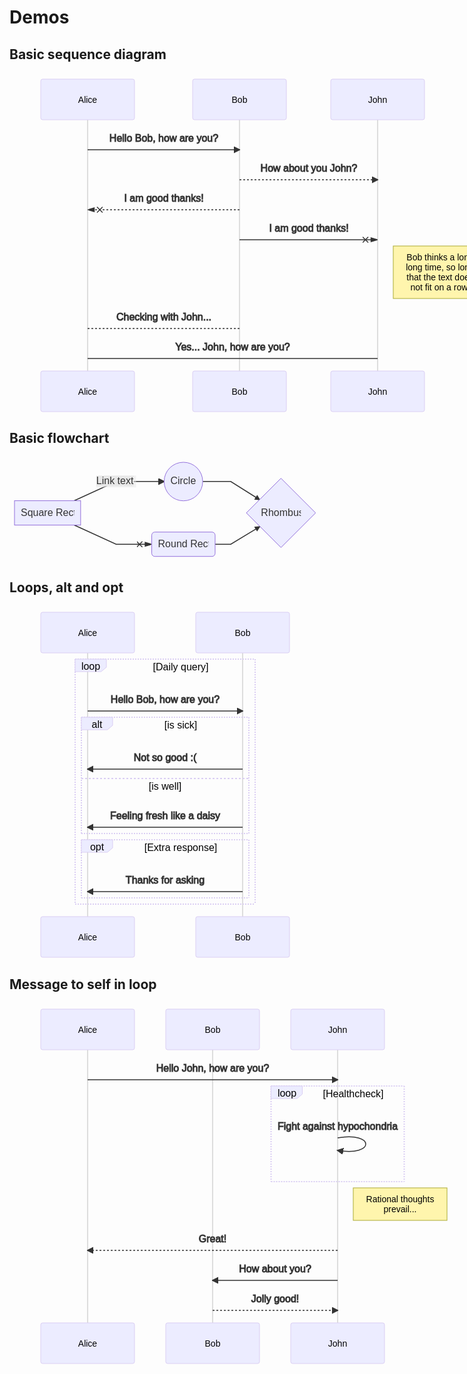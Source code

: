 # Demos

## Basic sequence diagram

<svg xmlns="http://www.w3.org/2000/svg" height="543" style="max-width:814px" fill="#333" font-family="&quot;trebuchet ms&quot;,verdana,arial,sans-serif" font-size="16" viewBox="-50 -10 814 543">
  <path stroke="gray" stroke-width=".5" d="M75 5v527"/>
  <rect width="150" height="65" fill="#ececff" stroke="#dacef3" rx="3" ry="3"/>
  <text x="75" y="32.5" fill="#ececff" stroke="#dacef3" alignment-baseline="central" dominant-baseline="central" font-family="Open-Sans,sans-serif" font-size="14" font-weight="400" text-anchor="middle">
    <tspan x="75" fill="#000" stroke="none" dy="0">Alice</tspan>
  </text>
  <path stroke="gray" stroke-width=".5" d="M318 5v527"/>
  <rect width="150" height="65" x="243" fill="#ececff" stroke="#dacef3" rx="3" ry="3"/>
  <text x="318" y="32.5" fill="#ececff" stroke="#dacef3" alignment-baseline="central" dominant-baseline="central" font-family="Open-Sans,sans-serif" font-size="14" font-weight="400" text-anchor="middle">
    <tspan x="318" fill="#000" stroke="none" dy="0">Bob</tspan>
  </text>
  <path stroke="gray" stroke-width=".5" d="M539 5v527"/>
  <rect width="150" height="65" x="464" fill="#ececff" stroke="#dacef3" rx="3" ry="3"/>
  <text x="539" y="32.5" fill="#ececff" stroke="#dacef3" alignment-baseline="central" dominant-baseline="central" font-family="Open-Sans,sans-serif" font-size="14" font-weight="400" text-anchor="middle">
    <tspan x="539" fill="#000" stroke="none" dy="0">John</tspan>
  </text>
  <defs>
    <marker id="a" markerHeight="12" markerUnits="userSpaceOnUse" markerWidth="12" orient="auto" refX="9" refY="5">
      <path stroke="#333" d="M0 0l10 5-10 5z"/>
    </marker>
  </defs>
  <defs>
    <marker id="b" markerHeight="8" markerWidth="15" orient="auto" refX="16" refY="4">
      <path stroke="#333" stroke-dasharray="0,0" d="M9 2v4l7-2zM0 1l6 6m0-6L0 7"/>
    </marker>
  </defs>
  <text x="197" y="80" stroke="#333" alignment-baseline="middle" dominant-baseline="middle" dy="1em" font-weight="400" text-anchor="middle">
    Hello Bob, how are you?
  </text>
  <path fill="none" stroke="#333" stroke-width="1.5" marker-end="url(#a)" d="M75 113h243"/>
  <text x="429" y="128" stroke="#333" alignment-baseline="middle" dominant-baseline="middle" dy="1em" font-weight="400" text-anchor="middle">
    How about you John?
  </text>
  <path fill="none" stroke="#333" stroke-dasharray="3,3" stroke-width="1.5" marker-end="url(#a)" d="M318 161h221"/>
  <text x="197" y="176" stroke="#333" alignment-baseline="middle" dominant-baseline="middle" dy="1em" font-weight="400" text-anchor="middle">
    I am good thanks!
  </text>
  <path fill="none" stroke="#333" stroke-dasharray="3,3" stroke-width="1.5" marker-end="url(#b)" d="M318 209H75"/>
  <text x="429" y="224" stroke="#333" alignment-baseline="middle" dominant-baseline="middle" dy="1em" font-weight="400" text-anchor="middle">
    I am good thanks!
  </text>
  <path fill="none" stroke="#333" stroke-width="1.5" marker-end="url(#b)" d="M318 257h221"/>
  <rect width="150" height="84" x="564" y="267" fill="#fff5ad" stroke="#aa3" rx="0" ry="0"/>
  <text x="639" y="272" fill="#000" alignment-baseline="middle" dominant-baseline="middle" dy="1em" font-size="14" font-weight="400" text-anchor="middle">
    <tspan x="639">Bob thinks a long</tspan>
  </text>
  <text x="639" y="288" fill="#000" alignment-baseline="middle" dominant-baseline="middle" dy="1em" font-size="14" font-weight="400" text-anchor="middle">
    <tspan x="639">long time, so long</tspan>
  </text>
  <text x="639" y="304" fill="#000" alignment-baseline="middle" dominant-baseline="middle" dy="1em" font-size="14" font-weight="400" text-anchor="middle">
    <tspan x="639">that the text does</tspan>
  </text>
  <text x="639" y="320" fill="#000" alignment-baseline="middle" dominant-baseline="middle" dy="1em" font-size="14" font-weight="400" text-anchor="middle">
    <tspan x="639">not fit on a row.</tspan>
  </text>
  <text x="197" y="366" stroke="#333" alignment-baseline="middle" dominant-baseline="middle" dy="1em" font-weight="400" text-anchor="middle">
    Checking with John...
  </text>
  <path fill="none" stroke="#333" stroke-dasharray="3,3" stroke-width="1.5" d="M318 399H75"/>
  <text x="307" y="414" stroke="#333" alignment-baseline="middle" dominant-baseline="middle" dy="1em" font-weight="400" text-anchor="middle">
    Yes... John, how are you?
  </text>
  <path fill="none" stroke="#333" stroke-width="1.5" d="M75 447h464"/>
  <g fill="#ececff" stroke="#dacef3">
    <rect width="150" height="65" y="467" rx="3" ry="3"/>
    <text x="75" y="499.5" alignment-baseline="central" dominant-baseline="central" font-family="Open-Sans,sans-serif" font-size="14" font-weight="400" text-anchor="middle">
      <tspan x="75" fill="#000" stroke="none" dy="0">Alice</tspan>
    </text>
  </g>
  <g fill="#ececff" stroke="#dacef3">
    <rect width="150" height="65" x="243" y="467" rx="3" ry="3"/>
    <text x="318" y="499.5" alignment-baseline="central" dominant-baseline="central" font-family="Open-Sans,sans-serif" font-size="14" font-weight="400" text-anchor="middle">
      <tspan x="318" fill="#000" stroke="none" dy="0">Bob</tspan>
    </text>
  </g>
  <g fill="#ececff" stroke="#dacef3">
    <rect width="150" height="65" x="464" y="467" rx="3" ry="3"/>
    <text x="539" y="499.5" alignment-baseline="central" dominant-baseline="central" font-family="Open-Sans,sans-serif" font-size="14" font-weight="400" text-anchor="middle">
      <tspan x="539" fill="#000" stroke="none" dy="0">John</tspan>
    </text>
  </g>
</svg>


## Basic flowchart

<svg xmlns="http://www.w3.org/2000/svg" height="166.719" style="max-width:497.7406311035156px" fill="#333" font-family="&quot;trebuchet ms&quot;,verdana,arial,sans-serif" font-size="16" viewBox="0 0 497.741 166.719">
  <path fill="none" stroke="#333" stroke-width="1.5" marker-end="url(#a)" d="M103.575 69.54l67.12-30.68h76.72"/>
  <defs>
    <marker id="a" markerHeight="6" markerUnits="strokeWidth" markerWidth="8" orient="auto" refX="9" refY="5" viewBox="0 0 10 10">
      <path stroke-dasharray="1,0" d="M0 0l10 5-10 5z"/>
    </marker>
  </defs>
  <path fill="none" stroke="#333" stroke-width="1.5" marker-end="url(#b)" d="M103.575 108.54l67.12 30.679h56.868"/>
  <defs>
    <marker id="b" markerHeight="6" markerUnits="strokeWidth" markerWidth="8" orient="auto" refX="9" refY="5" viewBox="0 0 10 10">
      <path stroke-dasharray="1,0" d="M0 0l10 5-10 5z"/>
    </marker>
  </defs>
  <path fill="none" stroke="#333" stroke-width="1.5" marker-end="url(#c)" d="M309.133 38.86h44.851l46.785 29.395"/>
  <defs>
    <marker id="c" markerHeight="6" markerUnits="strokeWidth" markerWidth="8" orient="auto" refX="9" refY="5" viewBox="0 0 10 10">
      <path stroke-dasharray="1,0" d="M0 0l10 5-10 5z"/>
    </marker>
  </defs>
  <path fill="none" stroke="#333" stroke-width="1.5" marker-end="url(#d)" d="M328.984 139.219h25l46.785-28.395"/>
  <defs>
    <marker id="d" markerHeight="6" markerUnits="strokeWidth" markerWidth="8" orient="auto" refX="9" refY="5" viewBox="0 0 10 10">
      <path stroke-dasharray="1,0" d="M0 0l10 5-10 5z"/>
    </marker>
  </defs>
  <g color="#333">
    <g transform="translate(138.828 29.36)">
      <rect width="63.734" height="19" fill="#e8e8e8" opacity=".5" rx="0" ry="0" style="background-color:#e8e8e8"/>
      <foreignObject width="63.734" height="19">
        <div xmlns="http://www.w3.org/1999/xhtml" style="white-space:nowrap" display="inline-block">
          <span style="background-color:#e8e8e8;text-align:center">
            Link text
          </span>
        </div>
      </foreignObject>
    </g>
    <foreignObject width="0" height="0">
      <div xmlns="http://www.w3.org/1999/xhtml" style="white-space:nowrap" display="inline-block">
        <span style="background-color:#e8e8e8;text-align:center"/>
      </div>
    </foreignObject>
    <foreignObject width="0" height="0">
      <div xmlns="http://www.w3.org/1999/xhtml" style="white-space:nowrap" display="inline-block">
        <span style="background-color:#e8e8e8;text-align:center"/>
      </div>
    </foreignObject>
    <foreignObject width="0" height="0">
      <div xmlns="http://www.w3.org/1999/xhtml" style="white-space:nowrap" display="inline-block">
        <span style="background-color:#e8e8e8;text-align:center"/>
      </div>
    </foreignObject>
  </g>
  <g transform="translate(60.914 89.04)">
    <rect width="105.828" height="39" x="-52.914" y="-19.5" fill="#ececff" stroke="#9370db" rx="0" ry="0"/>
    <foreignObject width="85.828" height="19" color="#333" transform="translate(-42.914 -9.5)">
      <div xmlns="http://www.w3.org/1999/xhtml" style="white-space:nowrap" display="inline-block">
        Square Rect
      </div>
    </foreignObject>
  </g>
  <g transform="translate(278.273 38.86)">
    <circle r="30.859" fill="#ececff" stroke="#9370db"/>
    <foreignObject width="41.719" height="19" color="#333" transform="translate(-20.86 -9.5)">
      <div xmlns="http://www.w3.org/1999/xhtml" style="white-space:nowrap" display="inline-block">
        Circle
      </div>
    </foreignObject>
  </g>
  <g transform="translate(278.273 139.219)">
    <rect width="101.422" height="39" x="-50.711" y="-19.5" fill="#ececff" stroke="#9370db" rx="5" ry="5"/>
    <foreignObject width="81.422" height="19" color="#333" transform="translate(-40.71 -9.5)">
      <div xmlns="http://www.w3.org/1999/xhtml" style="white-space:nowrap" display="inline-block">
        Round Rect
      </div>
    </foreignObject>
  </g>
  <path fill="#ececff" stroke="#9370db" d="M434.362 144.417l55.379-55.378-55.379-55.378-55.378 55.378z"/>
  <foreignObject width="64.063" height="19" color="#333" transform="translate(402.331 79.54)">
    <div xmlns="http://www.w3.org/1999/xhtml" style="white-space:nowrap" display="inline-block">
      Rhombus
    </div>
  </foreignObject>
</svg>


## Loops, alt and opt

<svg xmlns="http://www.w3.org/2000/svg" height="563" style="max-width:498px" fill="#333" font-family="&quot;trebuchet ms&quot;,verdana,arial,sans-serif" font-size="16" viewBox="-50 -10 498 563">
  <path stroke="gray" stroke-width=".5" d="M75 5v547"/>
  <rect width="150" height="65" fill="#ececff" stroke="#dacef3" rx="3" ry="3"/>
  <text x="75" y="32.5" fill="#ececff" stroke="#dacef3" alignment-baseline="central" dominant-baseline="central" font-family="Open-Sans,sans-serif" font-size="14" font-weight="400" text-anchor="middle">
    <tspan x="75" fill="#000" stroke="none" dy="0">Alice</tspan>
  </text>
  <path stroke="gray" stroke-width=".5" d="M323 5v547"/>
  <rect width="150" height="65" x="248" fill="#ececff" stroke="#dacef3" rx="3" ry="3"/>
  <text x="323" y="32.5" fill="#ececff" stroke="#dacef3" alignment-baseline="central" dominant-baseline="central" font-family="Open-Sans,sans-serif" font-size="14" font-weight="400" text-anchor="middle">
    <tspan x="323" fill="#000" stroke="none" dy="0">Bob</tspan>
  </text>
  <defs>
    <marker id="a" markerHeight="12" markerUnits="userSpaceOnUse" markerWidth="12" orient="auto" refX="9" refY="5">
      <path stroke="#333" d="M0 0l10 5-10 5z"/>
    </marker>
  </defs>
  <text x="199" y="125" stroke="#333" alignment-baseline="middle" dominant-baseline="middle" dy="1em" font-weight="400" text-anchor="middle">
    Hello Bob, how are you?
  </text>
  <path fill="none" stroke="#333" stroke-width="1.5" marker-end="url(#a)" d="M75 158h248"/>
  <text x="199" y="218" stroke="#333" alignment-baseline="middle" dominant-baseline="middle" dy="1em" font-weight="400" text-anchor="middle">
    Not so good :(
  </text>
  <path fill="none" stroke="#333" stroke-width="1.5" marker-end="url(#a)" d="M323 251H75"/>
  <text x="199" y="311" stroke="#333" alignment-baseline="middle" dominant-baseline="middle" dy="1em" font-weight="400" text-anchor="middle">
    Feeling fresh like a daisy
  </text>
  <path fill="none" stroke="#333" stroke-width="1.5" marker-end="url(#a)" d="M323 344H75"/>
  <path fill="#dacef3" stroke="#dacef3" stroke-dasharray="2,2" stroke-width="2" d="M65 168h268m0 0v186m-268 0h268M65 168v186"/>
  <path fill="#dacef3" stroke="#dacef3" stroke-dasharray="3,3" stroke-width="2" d="M65 266h268"/>
  <path fill="#ececff" stroke="#dacef3" d="M65 168h50v13l-8.4 7H65z"/>
  <text x="90" y="181" fill="#000" alignment-baseline="middle" dominant-baseline="middle" font-weight="400" text-anchor="middle">
    alt
  </text>
  <text x="224" y="186" fill="#000" font-weight="400" text-anchor="middle">
    <tspan x="224">[is sick]</tspan>
  </text>
  <text x="199" y="284" fill="#000" font-weight="400" text-anchor="middle">
    [is well]
  </text>
  <text x="199" y="414" stroke="#333" alignment-baseline="middle" dominant-baseline="middle" dy="1em" font-weight="400" text-anchor="middle">
    Thanks for asking
  </text>
  <path fill="none" stroke="#333" stroke-width="1.5" marker-end="url(#a)" d="M323 447H75"/>
  <path fill="#dacef3" stroke="#dacef3" stroke-dasharray="2,2" stroke-width="2" d="M65 364h268m0 0v93m-268 0h268M65 364v93"/>
  <path fill="#ececff" stroke="#dacef3" d="M65 364h50v13l-8.4 7H65z"/>
  <text x="90" y="377" fill="#000" alignment-baseline="middle" dominant-baseline="middle" font-weight="400" text-anchor="middle">
    opt
  </text>
  <text x="224" y="382" fill="#000" font-weight="400" text-anchor="middle">
    <tspan x="224">[Extra response]</tspan>
  </text>
  <path fill="#dacef3" stroke="#dacef3" stroke-dasharray="2,2" stroke-width="2" d="M55 75h288m0 0v392m-288 0h288M55 75v392"/>
  <path fill="#ececff" stroke="#dacef3" d="M55 75h50v13l-8.4 7H55z"/>
  <text x="80" y="88" fill="#000" alignment-baseline="middle" dominant-baseline="middle" font-weight="400" text-anchor="middle">
    loop
  </text>
  <text x="224" y="93" fill="#000" font-weight="400" text-anchor="middle">
    <tspan x="224">[Daily query]</tspan>
  </text>
  <g fill="#ececff" stroke="#dacef3">
    <rect width="150" height="65" y="487" rx="3" ry="3"/>
    <text x="75" y="519.5" alignment-baseline="central" dominant-baseline="central" font-family="Open-Sans,sans-serif" font-size="14" font-weight="400" text-anchor="middle">
      <tspan x="75" fill="#000" stroke="none" dy="0">Alice</tspan>
    </text>
  </g>
  <g fill="#ececff" stroke="#dacef3">
    <rect width="150" height="65" x="248" y="487" rx="3" ry="3"/>
    <text x="323" y="519.5" alignment-baseline="central" dominant-baseline="central" font-family="Open-Sans,sans-serif" font-size="14" font-weight="400" text-anchor="middle">
      <tspan x="323" fill="#000" stroke="none" dy="0">Bob</tspan>
    </text>
  </g>
</svg>


## Message to self in loop

<svg xmlns="http://www.w3.org/2000/svg" height="578" style="max-width:750px" fill="#333" font-family="&quot;trebuchet ms&quot;,verdana,arial,sans-serif" font-size="16" viewBox="-50 -10 750 578">
  <path stroke="gray" stroke-width=".5" d="M75 5v562"/>
  <rect width="150" height="65" fill="#ececff" stroke="#dacef3" rx="3" ry="3"/>
  <text x="75" y="32.5" fill="#ececff" stroke="#dacef3" alignment-baseline="central" dominant-baseline="central" font-family="Open-Sans,sans-serif" font-size="14" font-weight="400" text-anchor="middle">
    <tspan x="75" fill="#000" stroke="none" dy="0">Alice</tspan>
  </text>
  <path stroke="gray" stroke-width=".5" d="M275 5v562"/>
  <rect width="150" height="65" x="200" fill="#ececff" stroke="#dacef3" rx="3" ry="3"/>
  <text x="275" y="32.5" fill="#ececff" stroke="#dacef3" alignment-baseline="central" dominant-baseline="central" font-family="Open-Sans,sans-serif" font-size="14" font-weight="400" text-anchor="middle">
    <tspan x="275" fill="#000" stroke="none" dy="0">Bob</tspan>
  </text>
  <path stroke="gray" stroke-width=".5" d="M475 5v562"/>
  <rect width="150" height="65" x="400" fill="#ececff" stroke="#dacef3" rx="3" ry="3"/>
  <text x="475" y="32.5" fill="#ececff" stroke="#dacef3" alignment-baseline="central" dominant-baseline="central" font-family="Open-Sans,sans-serif" font-size="14" font-weight="400" text-anchor="middle">
    <tspan x="475" fill="#000" stroke="none" dy="0">John</tspan>
  </text>
  <defs>
    <marker id="a" markerHeight="12" markerUnits="userSpaceOnUse" markerWidth="12" orient="auto" refX="9" refY="5">
      <path stroke="#333" d="M0 0l10 5-10 5z"/>
    </marker>
  </defs>
  <text x="275" y="80" stroke="#333" alignment-baseline="middle" dominant-baseline="middle" dy="1em" font-weight="400" text-anchor="middle">
    Hello John, how are you?
  </text>
  <path fill="none" stroke="#333" stroke-width="1.5" marker-end="url(#a)" d="M75 113h400"/>
  <text x="475" y="173" stroke="#333" alignment-baseline="middle" dominant-baseline="middle" dy="1em" font-weight="400" text-anchor="middle">
    Fight against hypochondria
  </text>
  <path fill="none" stroke="#333" stroke-width="1.5" marker-end="url(#a)" d="M475 206c60-10 60 30 0 20"/>
  <path fill="#dacef3" stroke="#dacef3" stroke-dasharray="2,2" stroke-width="2" d="M368.5 123h213m0 0v153m-213 0h213m-213-153v153"/>
  <path fill="#ececff" stroke="#dacef3" d="M368.5 123h50v13l-8.4 7h-41.6z"/>
  <text x="394" y="136" fill="#000" alignment-baseline="middle" dominant-baseline="middle" font-weight="400" text-anchor="middle">
    loop
  </text>
  <text x="500" y="141" fill="#000" font-weight="400" text-anchor="middle">
    <tspan x="500">[Healthcheck]</tspan>
  </text>
  <rect width="150" height="52" x="500" y="286" fill="#fff5ad" stroke="#aa3" rx="0" ry="0"/>
  <text x="575" y="291" fill="#000" alignment-baseline="middle" dominant-baseline="middle" dy="1em" font-size="14" font-weight="400" text-anchor="middle">
    <tspan x="575">Rational thoughts</tspan>
  </text>
  <text x="575" y="307" fill="#000" alignment-baseline="middle" dominant-baseline="middle" dy="1em" font-size="14" font-weight="400" text-anchor="middle">
    <tspan x="575">prevail...</tspan>
  </text>
  <text x="275" y="353" stroke="#333" alignment-baseline="middle" dominant-baseline="middle" dy="1em" font-weight="400" text-anchor="middle">
    Great!
  </text>
  <path fill="none" stroke="#333" stroke-dasharray="3,3" stroke-width="1.5" marker-end="url(#a)" d="M475 386H75"/>
  <text x="375" y="401" stroke="#333" alignment-baseline="middle" dominant-baseline="middle" dy="1em" font-weight="400" text-anchor="middle">
    How about you?
  </text>
  <path fill="none" stroke="#333" stroke-width="1.5" marker-end="url(#a)" d="M475 434H275"/>
  <text x="375" y="449" stroke="#333" alignment-baseline="middle" dominant-baseline="middle" dy="1em" font-weight="400" text-anchor="middle">
    Jolly good!
  </text>
  <path fill="none" stroke="#333" stroke-dasharray="3,3" stroke-width="1.5" marker-end="url(#a)" d="M275 482h200"/>
  <g fill="#ececff" stroke="#dacef3">
    <rect width="150" height="65" y="502" rx="3" ry="3"/>
    <text x="75" y="534.5" alignment-baseline="central" dominant-baseline="central" font-family="Open-Sans,sans-serif" font-size="14" font-weight="400" text-anchor="middle">
      <tspan x="75" fill="#000" stroke="none" dy="0">Alice</tspan>
    </text>
  </g>
  <g fill="#ececff" stroke="#dacef3">
    <rect width="150" height="65" x="200" y="502" rx="3" ry="3"/>
    <text x="275" y="534.5" alignment-baseline="central" dominant-baseline="central" font-family="Open-Sans,sans-serif" font-size="14" font-weight="400" text-anchor="middle">
      <tspan x="275" fill="#000" stroke="none" dy="0">Bob</tspan>
    </text>
  </g>
  <g fill="#ececff" stroke="#dacef3">
    <rect width="150" height="65" x="400" y="502" rx="3" ry="3"/>
    <text x="475" y="534.5" alignment-baseline="central" dominant-baseline="central" font-family="Open-Sans,sans-serif" font-size="14" font-weight="400" text-anchor="middle">
      <tspan x="475" fill="#000" stroke="none" dy="0">John</tspan>
    </text>
  </g>
</svg>
